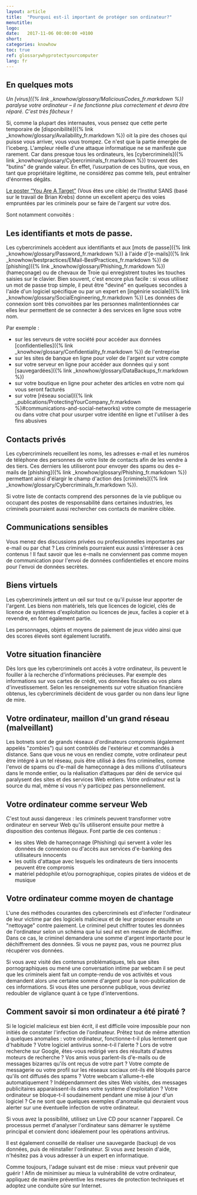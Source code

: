 ```yaml
---
layout: article
title:  "Pourquoi est-il important de protéger son ordinateur?"
menutitle:
logo:
date:   2017-11-06 00:00:00 +0100
short:
categories: knowhow
toc: true
ref: glossarywhyprotectyourcomputer
lang: fr
---
```

## En quelques mots
*Un [virus]({% link _knowhow/glossary/MaliciousCodes_fr.markdown %}) paralyse votre ordinateur – il ne fonctionne plus correctement et devra être réparé. C'est très fâcheux !*

Si, comme la plupart des internautes, vous pensez que cette perte temporaire de [disponibilité]({% link _knowhow/glossary/Availability_fr.markdown %}) oit la pire des choses qui puisse vous arriver, vous vous trompez. Ce n'est que la partie émergée de l'iceberg. L'ampleur réelle d'une attaque informatique ne se manifeste que rarement. Car dans presque tous les ordinateurs, les [cybercriminels]({% link _knowhow/glossary/Cybercriminals_fr.markdown %}) trouvent des "butins" de grande valeur. En effet, l’usurpation de ces butins, que vous, en tant que propriétaire légitime, ne considérez pas comme tels, peut entraîner d'énormes dégâts.

[Le poster “You Are A Target”](https://www.sans.org/security-awareness-training/resources/posters) (Vous êtes une cible) de l’Institut SANS (basé sur le travail de Brian Krebs) donne un excellent aperçu des voies empruntées par les criminels pour se faire de l'argent sur votre dos.

Sont notamment convoités :

## Les identifiants et mots de passe.
Les cybercriminels accèdent aux identifiants et aux [mots de passe]({% link _knowhow/glossary/Password_fr.markdown %}) à l'aide d'[e-mails]({% link _knowhow/bestpractices/EMail-BestPractices_fr.markdown %}) de [phishing]({% link _knowhow/glossary/Phishing_fr.markdown %})(hameçonage) ou de chevaux de Troie qui enregistrent toutes les touches saisies sur le clavier. Bien souvent, c'est encore plus facile : si vous utilisez un mot de passe trop simple, il peut être "deviné" en quelques secondes à l'aide d'un logiciel spécifique ou par un expert en [ingénirie sociale]({% link _knowhow/glossary/SocialEngineering_fr.markdown %}) Les données de connexion sont très convoitées par les personnes malintentionnées car elles leur permettent de se connecter à des services en ligne sous votre nom.

Par exemple :

* sur les serveurs de votre société pour accéder aux données [confidentielles]({% link _knowhow/glossary/Confidentiality_fr.markdown %}) de l'entreprise
* sur les sites de banque en ligne pour voler de l'argent sur votre compte
* sur votre serveur en ligne pour accéder aux données qui y sont [sauvegardées]({% link _knowhow/glossary/DataBackups_fr.markdown %})
* sur votre boutique en ligne pour acheter des articles en votre nom qui vous seront facturés
* sur votre [réseau social]({% link _publications/ProtectingYourCompany_fr.markdown %}#communications-and-social-networks) votre compte de messagerie ou dans votre chat pour usurper votre identité en ligne et l'utiliser à des fins abusives

## Contacts privés
Les cybercriminels recueillent les noms, les adresses e-mail et les numéros de téléphone des personnes de votre liste de contacts afin de les vendre à des tiers. Ces derniers les utiliseront pour envoyer des spams ou des e-mails de [phishing]({% link _knowhow/glossary/Phishing_fr.markdown %}) permettant ainsi d'élargir le champ d'action des [criminels]({% link _knowhow/glossary/Cybercriminals_fr.markdown %}).

Si votre liste de contacts comprend des personnes de la vie publique ou occupant des postes de responsabilité dans certaines industries, les criminels pourraient aussi rechercher ces contacts de manière ciblée.

## Communications sensibles
Vous menez des discussions privées ou professionnelles importantes par e-mail ou par chat ? Les criminels pourraient eux aussi s'intéresser à ces contenus ! Il faut savoir que les e-mails ne conviennent pas comme moyen de communication pour l'envoi de données confidentielles et encore moins pour l'envoi de données secrètes.

## Biens virtuels
Les cybercriminels jettent un œil sur tout ce qu'il puisse leur apporter de l'argent. Les biens non matériels, tels que licences de logiciel, clés de licence de systèmes d'exploitation ou licences de jeux, faciles à copier et à revendre, en font également partie.

Les personnages, objets et moyens de paiement de jeux vidéo ainsi que des scores élevés sont également lucratifs.

## Votre situation financière
Dès lors que les cybercriminels ont accès à votre ordinateur, ils peuvent le fouiller à la recherche d'informations précieuses. Par exemple des informations sur vos cartes de crédit, vos données fiscales ou vos plans d'investissement. Selon les renseignements sur votre situation financière obtenus, les cybercriminels décident de vous garder ou non dans leur ligne de mire.

## Votre ordinateur, maillon d'un grand réseau (malveillant)
Les botnets sont de grands réseaux d'ordinateurs compromis (également appelés "zombies") qui sont contrôlés de l'extérieur et commandés à distance. Sans que vous ne vous en rendiez compte, votre ordinateur peut être intégré à un tel réseau, puis être utilisé à des fins criminelles, comme l'envoi de spams ou d'e-mail de hameçonnage à des millions d'utilisateurs dans le monde entier, ou la réalisation d’attaques par déni de service qui paralysent des sites et des services Web entiers. Votre ordinateur est la source du mal, même si vous n'y participez pas personnellement.

## Votre ordinateur comme serveur Web
C'est tout aussi dangereux : les criminels peuvent transformer votre ordinateur en serveur Web qu'ils utiliseront ensuite pour mettre à disposition des contenus illégaux. Font partie de ces contenus :

* les sites Web de hameçonnage (Phishing) qui servent à voler les données de connexion ou d'accès aux services d'e-banking des utilisateurs innocents
* les outils d'attaque avec lesquels les ordinateurs de tiers innocents peuvent être compromis
* matériel pédophile et/ou pornographique, copies pirates de vidéos et de musique

## Votre ordinateur comme moyen de chantage
L'une des méthodes courantes des cybercriminels est d'infecter l'ordinateur de leur victime par des logiciels malicieux et de leur proposer ensuite un "nettoyage" contre paiement. Le criminel peut chiffrer toutes les données de l'ordinateur selon un schéma que lui seul est en mesure de déchiffrer. Dans ce cas, le criminel demandera une somme d'argent importante pour le déchiffrement des données. Si vous ne payez pas, vous ne pourrez plus récupérer vos données.

Si vous avez visité des contenus problématiques, tels que sites pornographiques ou mené une conversation intime par webcam il se peut que les criminels aient fait un compte-rendu de vos activités et vous demandent alors une certaine somme d'argent pour la non-publication de ces informations. Si vous êtes une personne publique, vous devriez redoubler de vigilance quant à ce type d'interventions.

## Comment savoir si mon ordinateur a été piraté ?
Si le logiciel malicieux est bien écrit, il est difficile voire impossible pour non initiés de constater l'infection de l'ordinateur. Prêtez tout de même attention à quelques anomalies : votre ordinateur, fonctionne-t-il plus lentement que d'habitude ? Votre logiciel antivirus sonne-t-il l'alerte ? Lors de votre recherche sur Google, êtes-vous redirigé vers des résultats d'autres moteurs de recherche ? Vos amis vous parlent-ils d'e-mails ou de messages bizarres qu'ils ont reçus de votre part ? Votre compte de messagerie ou votre profil sur les réseaux sociaux ont-ils été bloqués parce qu'ils ont diffusés des spams ? Votre webcam s'allume-t-elle automatiquement ? Indépendamment des sites Web visités, des messages publicitaires apparaissent-ils dans votre système d'exploitation ? Votre ordinateur se bloque-t-il soudainement pendant une mise à jour d'un logiciel ? Ce ne sont que quelques exemples d'anomalie qui devraient vous alerter sur une éventuelle infection de votre ordinateur.

Si vous avez la possibilité, utilisez un Live CD pour scanner l'appareil. Ce processus permet d'analyser l'ordinateur sans démarrer le système principal et convient donc idéalement pour les opérations antivirus.

Il est également conseillé de réaliser une sauvegarde (backup) de vos données, puis de réinstaller l'ordinateur. Si vous avez besoin d'aide, n'hésitez pas à vous adresser à un expert en informatique.

Comme toujours, l'adage suivant est de mise : mieux vaut prévenir que guérir ! Afin de minimiser au mieux la vulnérabilité de votre ordinateur, appliquez de manière préventive les mesures de protection techniques et adoptez une conduite sûre sur Internet.
